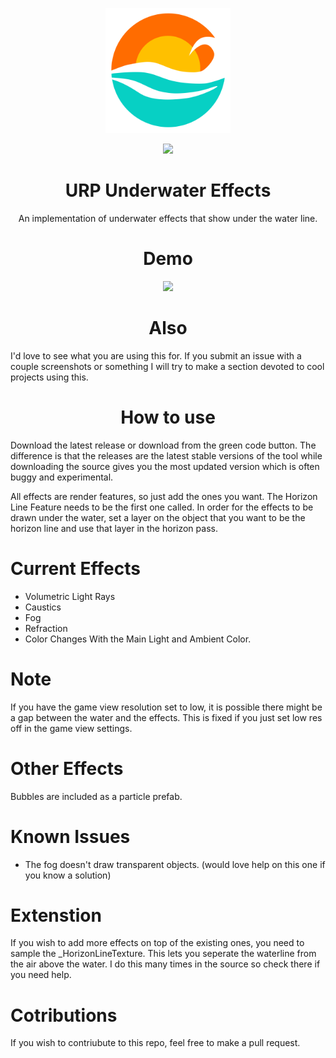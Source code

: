 <p align="center">
  <img width="200" height="200" src="https://github.com/End3r6/URPUnderwaterEffects/blob/master/UnderwaterLogo.png">
</p>

<p align="center">
  <img src="https://img.shields.io/badge/License-MIT-orange">
</p>

<h1 align="center" style="bold">
  URP Underwater Effects
</h1>
<p align="center">
  An implementation of underwater effects that show under the water line.
</p>

<h1 align="center">
  Demo
</h1>

<p align="center">
  <img src="https://github.com/End3r6/URPUnderwaterEffects/blob/master/GIF/Shot_02.gif">
</p>

<h1 align="center">
  Also
</h1>

I'd love to see what you are using this for. If you submit an issue with a couple screenshots or something I will try to make a section devoted to cool projects using this.

<h1 align="center">
  How to use
</h1>

Download the latest release or download from the green code button. The difference is that the releases are the latest stable versions of the tool while  downloading the source gives you the most updated version which is often buggy and experimental.

All effects are render features, so just add the ones you want. The Horizon Line Feature needs to be the first one called. In order for the effects to be drawn under the water, set a layer on the object that you want to be the horizon line and use that layer in the horizon pass.

# Current Effects
- Volumetric Light Rays
- Caustics
- Fog
- Refraction
- Color Changes With the Main Light and Ambient Color.

# Note
If you have the game view resolution set to low, it is possible there might be a gap between the water and the effects. This is fixed if you just set low res off in the game view settings.

# Other Effects
Bubbles are included as a particle prefab.

# Known Issues
- The fog doesn't draw transparent objects. (would love help on this one if you know a solution)

# Extenstion
If you wish to add more effects on top of the existing ones, you need to sample the _HorizonLineTexture. This lets you seperate the waterline from the air above the water. I do this many times in the source so check there if you need help.

# Cotributions
If you wish to contriubute to this repo, feel free to make a pull request.
